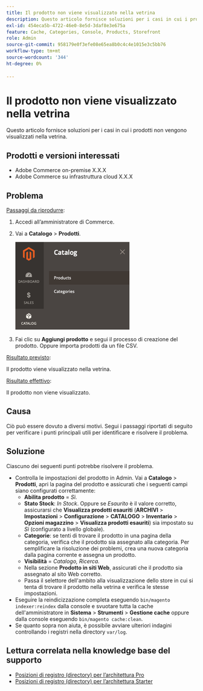 ```yaml
---
title: Il prodotto non viene visualizzato nella vetrina
description: Questo articolo fornisce soluzioni per i casi in cui i prodotti non vengono visualizzati nella vetrina.
exl-id: 454eca5b-4722-46e0-8e5d-3daf8e3e675a
feature: Cache, Categories, Console, Products, Storefront
role: Admin
source-git-commit: 958179e0f3efe08e65ea8b0c4c4e1015e3c5bb76
workflow-type: tm+mt
source-wordcount: '344'
ht-degree: 0%

---
```


# Il prodotto non viene visualizzato nella vetrina

Questo articolo fornisce soluzioni per i casi in cui i prodotti non vengono visualizzati nella vetrina.

## Prodotti e versioni interessati

* Adobe Commerce on-premise X.X.X
* Adobe Commerce su infrastruttura cloud X.X.X

## Problema

<u>Passaggi da riprodurre</u>:

1. Accedi all’amministratore di Commerce.
1. Vai a **Catalogo** > **Prodotti**.

   ![open_product_page_magento_2.4.1.png](assets/open_product_page_magento_2.4.1.png)

1. Fai clic su **Aggiungi prodotto** e segui il processo di creazione del prodotto. Oppure importa prodotti da un file CSV.

<u>Risultato previsto</u>:

Il prodotto viene visualizzato nella vetrina.

<u>Risultato effettivo</u>:

Il prodotto non viene visualizzato.

## Causa

Ciò può essere dovuto a diversi motivi. Segui i passaggi riportati di seguito per verificare i punti principali utili per identificare e risolvere il problema.

## Soluzione

Ciascuno dei seguenti punti potrebbe risolvere il problema.

* Controlla le impostazioni del prodotto in Admin. Vai a **Catalogo** > **Prodotti**, apri la pagina del prodotto e assicurati che i seguenti campi siano configurati correttamente:
   * **Abilita prodotto** = *Sì.*
   * **Stato Stock**: *In Stock*. Oppure se *Esaurito* è il valore corretto, assicurarsi che **Visualizza prodotti esauriti** (**ARCHIVI** > **Impostazioni** > **Configurazione** > **CATALOGO** > **Inventario** > **Opzioni magazzino** > **Visualizza prodotti esauriti**) sia impostato su *Sì* (configurato a livello globale).
   * **Categorie**: se tenti di trovare il prodotto in una pagina della categoria, verifica che il prodotto sia assegnato alla categoria. Per semplificare la risoluzione dei problemi, crea una nuova categoria dalla pagina corrente e assegna un prodotto.
   * **Visibilità** = *Catalogo, Ricerca.*
   * Nella sezione **Prodotto in siti Web**, assicurati che il prodotto sia assegnato al sito Web corretto.
   * Passa il selettore dell&#39;ambito alla visualizzazione dello store in cui si tenta di trovare il prodotto nella vetrina e verifica le stesse impostazioni.
* Eseguire la reindicizzazione completa eseguendo `bin/magento indexer:reindex` dalla console e svuotare tutta la cache dell&#39;amministratore in **Sistema** > **Strumenti** > **Gestione cache** oppure dalla console eseguendo `bin/magento cache:clean`.
* Se quanto sopra non aiuta, è possibile avviare ulteriori indagini controllando i registri nella directory `var/log`.

## Lettura correlata nella knowledge base del supporto

* [Posizioni di registro (directory) per l’architettura Pro](/help/how-to/general/log-locations-directories-for-pro-plan-integration-staging-production.md)
* [Posizioni di registro (directory) per l’architettura Starter](/help/how-to/general/log-locations-directories-for-starter-plan.md)
